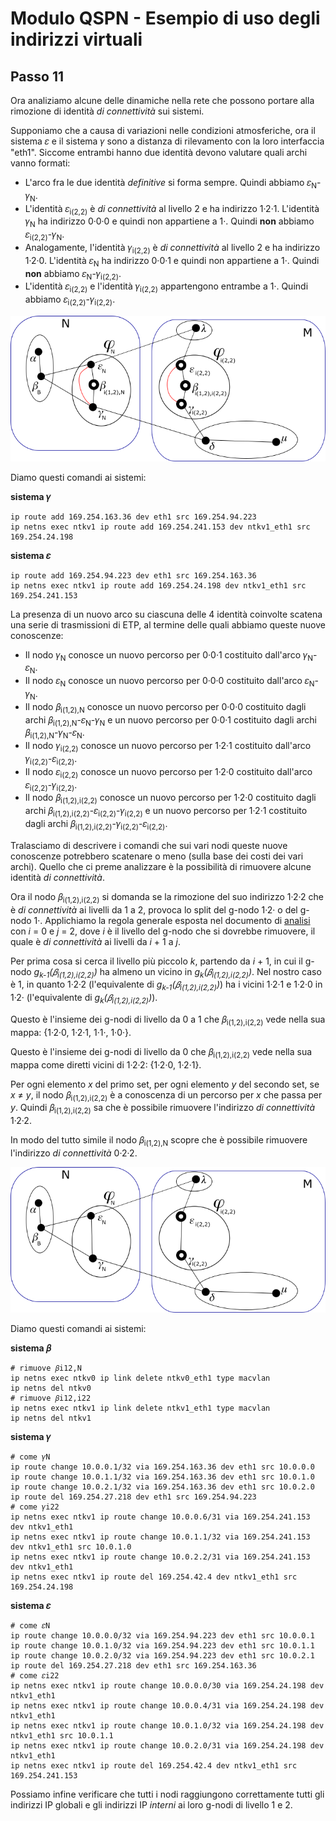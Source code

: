# Modulo QSPN - Esempio di uso degli indirizzi virtuali

## Passo 11

Ora analiziamo alcune delle dinamiche nella rete che possono portare alla rimozione di identità *di connettività* sui sistemi.

Supponiamo che a causa di variazioni nelle condizioni atmosferiche, ora il sistema 𝜀 e il sistema 𝛾 sono a distanza di
rilevamento con la loro interfaccia "eth1". Siccome entrambi hanno due identità devono valutare quali archi vanno formati:

*   L'arco fra le due identità *definitive* si forma sempre. Quindi abbiamo 𝜀<sub>N</sub>-𝛾<sub>N</sub>.
*   L'identità 𝜀<sub>i(2,2)</sub> è *di connettività* al livello 2 e ha indirizzo 1·2·1. L'identità 𝛾<sub>N</sub> ha
    indirizzo 0·0·0 e quindi non appartiene a 1·. Quindi **non** abbiamo 𝜀<sub>i(2,2)</sub>-𝛾<sub>N</sub>.
*   Analogamente, l'identità 𝛾<sub>i(2,2)</sub> è *di connettività* al livello 2 e ha indirizzo 1·2·0. L'identità 𝜀<sub>N</sub>
    ha indirizzo 0·0·1 e quindi non appartiene a 1·. Quindi **non** abbiamo 𝜀<sub>N</sub>-𝛾<sub>i(2,2)</sub>.
*   L'identità 𝜀<sub>i(2,2)</sub> e l'identità 𝛾<sub>i(2,2)</sub> appartengono entrambe a 1·. Quindi
    abbiamo 𝜀<sub>i(2,2)</sub>-𝛾<sub>i(2,2)</sub>.

![grafo13](img/Step11/grafo13.png)

Diamo questi comandi ai sistemi:

**sistema 𝛾**
```
ip route add 169.254.163.36 dev eth1 src 169.254.94.223
ip netns exec ntkv1 ip route add 169.254.241.153 dev ntkv1_eth1 src 169.254.24.198
```
**sistema 𝜀**
```
ip route add 169.254.94.223 dev eth1 src 169.254.163.36
ip netns exec ntkv1 ip route add 169.254.24.198 dev ntkv1_eth1 src 169.254.241.153
```

La presenza di un nuovo arco su ciascuna delle 4 identità coinvolte scatena una serie di trasmissioni di ETP,
al termine delle quali abbiamo queste nuove conoscenze:

*   Il nodo 𝛾<sub>N</sub> conosce un nuovo percorso per 0·0·1 costituito dall'arco 𝛾<sub>N</sub>-𝜀<sub>N</sub>.
*   Il nodo 𝜀<sub>N</sub> conosce un nuovo percorso per 0·0·0 costituito dall'arco 𝜀<sub>N</sub>-𝛾<sub>N</sub>.
*   Il nodo 𝛽<sub>i(1,2),N</sub> conosce un nuovo percorso per 0·0·0 costituito dagli
    archi 𝛽<sub>i(1,2),N</sub>-𝜀<sub>N</sub>-𝛾<sub>N</sub> e un nuovo percorso per 0·0·1 costituito dagli
    archi 𝛽<sub>i(1,2),N</sub>-𝛾<sub>N</sub>-𝜀<sub>N</sub>.
*   Il nodo 𝛾<sub>i(2,2)</sub> conosce un nuovo percorso per 1·2·1 costituito dall'arco 𝛾<sub>i(2,2)</sub>-𝜀<sub>i(2,2)</sub>.
*   Il nodo 𝜀<sub>i(2,2)</sub> conosce un nuovo percorso per 1·2·0 costituito dall'arco 𝜀<sub>i(2,2)</sub>-𝛾<sub>i(2,2)</sub>.
*   Il nodo 𝛽<sub>i(1,2),i(2,2)</sub> conosce un nuovo percorso per 1·2·0 costituito dagli
    archi 𝛽<sub>i(1,2),i(2,2)</sub>-𝜀<sub>i(2,2)</sub>-𝛾<sub>i(2,2)</sub> e un nuovo percorso per 1·2·1 costituito
    dagli archi 𝛽<sub>i(1,2),i(2,2)</sub>-𝛾<sub>i(2,2)</sub>-𝜀<sub>i(2,2)</sub>.

Tralasciamo di descrivere i comandi che sui vari nodi queste nuove conoscenze potrebbero scatenare o
meno (sulla base dei costi dei vari archi). Quello che ci preme analizzare è la possibilità
di rimuovere alcune identità *di connettività*.

Ora il nodo 𝛽<sub>i(1,2),i(2,2)</sub> si domanda se la rimozione del suo indirizzo 1·2·2 che è
*di connettività* ai livelli da 1 a 2, provoca lo split del g-nodo 1·2· o del g-nodo 1·. Applichiamo la regola
generale esposta nel documento di [analisi](../AnalisiFunzionale.md#ImplementazioneVerificaRimozione)
con *i* = 0 e *j* = 2, dove *i* è il livello del g-nodo che si dovrebbe rimuovere, il quale è *di connettività* ai
livelli da *i* + 1 a *j*.

Per prima cosa si cerca il livello più piccolo *k*, partendo da *i* + 1, in cui il g-nodo
*g<sub>k-1</sub>(𝛽<sub>i(1,2),i(2,2)</sub>)* ha almeno un vicino in *g<sub>k</sub>(𝛽<sub>i(1,2),i(2,2)</sub>)*.
Nel nostro caso è 1, in quanto 1·2·2 (l'equivalente di *g<sub>k-1</sub>(𝛽<sub>i(1,2),i(2,2)</sub>)*) ha i
vicini 1·2·1 e 1·2·0 in 1·2· (l'equivalente di *g<sub>k</sub>(𝛽<sub>i(1,2),i(2,2)</sub>)*).

Questo è l'insieme dei g-nodi di livello da 0 a 1 che 𝛽<sub>i(1,2),i(2,2)</sub> vede nella sua
mappa: {1·2·0, 1·2·1, 1·1·, 1·0·}.

Questo è l'insieme dei g-nodi di livello da 0 che 𝛽<sub>i(1,2),i(2,2)</sub> vede nella sua mappa come
diretti vicini di 1·2·2: {1·2·0, 1·2·1}.

Per ogni elemento *x* del primo set, per ogni elemento *y* del secondo set, se *x* ≠ *y*, il nodo 𝛽<sub>i(1,2),i(2,2)</sub> è
a conoscenza di un percorso per *x* che passa per *y*. Quindi 𝛽<sub>i(1,2),i(2,2)</sub> sa che è possibile rimuovere
l'indirizzo *di connettività* 1·2·2.

In modo del tutto simile il nodo 𝛽<sub>i(1,2),N</sub> scopre che è possibile rimuovere l'indirizzo *di connettività* 0·2·2.

![grafo14](img/Step11/grafo14.png)

Diamo questi comandi ai sistemi:

**sistema 𝛽**
```
# rimuove 𝛽i12,N
ip netns exec ntkv0 ip link delete ntkv0_eth1 type macvlan
ip netns del ntkv0
# rimuove 𝛽i12,i22
ip netns exec ntkv1 ip link delete ntkv1_eth1 type macvlan
ip netns del ntkv1
```
**sistema 𝛾**
```
# come 𝛾N
ip route change 10.0.0.1/32 via 169.254.163.36 dev eth1 src 10.0.0.0
ip route change 10.0.1.1/32 via 169.254.163.36 dev eth1 src 10.0.1.0
ip route change 10.0.2.1/32 via 169.254.163.36 dev eth1 src 10.0.2.0
ip route del 169.254.27.218 dev eth1 src 169.254.94.223
# come 𝛾i22
ip netns exec ntkv1 ip route change 10.0.0.6/31 via 169.254.241.153 dev ntkv1_eth1
ip netns exec ntkv1 ip route change 10.0.1.1/32 via 169.254.241.153 dev ntkv1_eth1 src 10.0.1.0
ip netns exec ntkv1 ip route change 10.0.2.2/31 via 169.254.241.153 dev ntkv1_eth1
ip netns exec ntkv1 ip route del 169.254.42.4 dev ntkv1_eth1 src 169.254.24.198
```
**sistema 𝜀**
```
# come 𝜀N
ip route change 10.0.0.0/32 via 169.254.94.223 dev eth1 src 10.0.0.1
ip route change 10.0.1.0/32 via 169.254.94.223 dev eth1 src 10.0.1.1
ip route change 10.0.2.0/32 via 169.254.94.223 dev eth1 src 10.0.2.1
ip route del 169.254.27.218 dev eth1 src 169.254.163.36
# come 𝜀i22
ip netns exec ntkv1 ip route change 10.0.0.0/30 via 169.254.24.198 dev ntkv1_eth1
ip netns exec ntkv1 ip route change 10.0.0.4/31 via 169.254.24.198 dev ntkv1_eth1
ip netns exec ntkv1 ip route change 10.0.1.0/32 via 169.254.24.198 dev ntkv1_eth1 src 10.0.1.1
ip netns exec ntkv1 ip route change 10.0.2.0/31 via 169.254.24.198 dev ntkv1_eth1
ip netns exec ntkv1 ip route del 169.254.42.4 dev ntkv1_eth1 src 169.254.241.153
```

Possiamo infine verificare che tutti i nodi raggiungono correttamente tutti gli indirizzi IP globali e gli
indirizzi IP *interni* ai loro g-nodi di livello 1 e 2.

